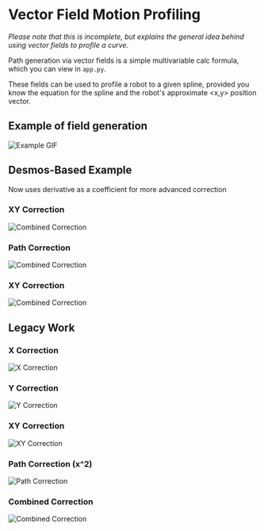 # Vector Field Motion Profiling

*Please note that this is incomplete, but explains the general idea behind using vector fields to profile a curve.* 

Path generation via vector fields is a simple multivariable calc formula, which you can view in `app.py`.  

These fields can be used to profile a robot to a given spline, provided you know the equation for the spline and the robot's approximate <x,y> position vector.  

## Example of field generation
![Example GIF](example/example.gif)

## Desmos-Based Example

Now uses derivative as a coefficient for more advanced correction

### XY Correction 
![Combined Correction](example/sine/xycorrection.png)

### Path Correction 
![Combined Correction](example/sine/pathcorrection.png)

### XY Correction 
![Combined Correction](example/sine/combinedcorrection.png)

## Legacy Work

### X Correction
![X Correction](example/parabola/xcorrection.png)

### Y Correction
![Y Correction](example/parabola/ycorrection.png)

### XY Correction
![XY Correction](example/parabola/xycorrection.png)

### Path Correction (x^2)
![Path Correction](example/parabola/pathcorrection.png)

### Combined Correction
![Combined Correction](example/parabola/combinedcorrection.png)
